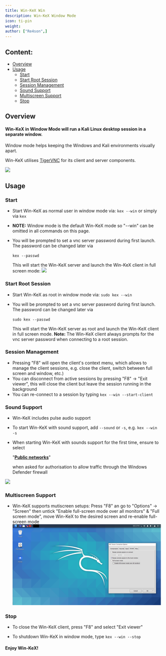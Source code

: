```yaml
---
title: Win-KeX Win
description: Win-KeX Window Mode
icon: ti-pin
weight:
author: ["Re4son",]
---
```


## Content:

- [Overview](#overview)
- [Usage](#Usage)
  - [Start](#start)
  - [Start Root Session](#start-root-session)
  - [Session Management](#session-management)
  - [Sound Support](#sound-support)
  - [Multiscreen Support](#multiscreen-support)
  - [Stop](#stop)

## Overview

#### Win-KeX in Window Mode will run a Kali Linux desktop session in a separate window.

Window mode helps keeping the Windows and Kali environments visually apart.

Win-KeX utilises [TigerVNC](https://tigervnc.org/) for its client and server components.

![](win-kex-full.png)

## Usage

### Start

- Start Win-KeX as normal user in window mode via:
`kex --win`
or simply via
  `kex`

- **NOTE:** Window mode is the default Win-KeX mode so "--win" can be omitted in all commands on this page.

- You will be prompted to set a vnc server password during first launch. The password can be changed later via

  `kex --passwd`

  This will start the Win-KeX server and launch the Win-KeX client in full screen mode:
![](win-kex.png)
### Start Root Session

- Start Win-KeX as root in window mode via:
  `sudo kex --win`

- You will be prompted to set a vnc server password during first launch. The password can be changed later via

  `sudo kex --passwd`

  This will start the Win-KeX server as root and launch the Win-KeX client in full screen mode.
  **Note:** The Win-KeX client always prompts for the vnc server password when connecting to a root session.

### Session Management

- Pressing "F8" will open the client's context menu, which allows to manage the client sessions, e.g. close the client, switch between full screen and window, etc.)
- You can disconnect from active sessions by pressing "F8" -> "Exit viewer", this will close the client but leave the session running in the background
- You can re-connect to a session by typing
  `kex --win --start-client`

### Sound Support

- Win-KeX includes pulse audio support

- To start Win-KeX with sound support, add `--sound` or `-s`, e.g.
  `kex --win -s`

- When starting Win-KeX with sounds support for the first time, ensure to select

  "**<u>Public networks</u>**"

  when asked for authorisation to allow traffic through the Windows Defender firewall

![](win-kex-pulseaudio_firewall.png)

### Multiscreen Support

- Win-KeX supports mutiscreen setups:
  Press "F8" an go to "Options" -> "Screen" then untick "Enable full-screen mode over all monitors" & "Full screen mode", move Win-KeX to the desired screen and re-enable full-screen mode
![](win-kex-multiscreen.png)

### Stop

- To close the Win-KeX client, press "F8" and select "Exit viewer"

- To shutdown Win-KeX in window mode, type
  `kex --win --stop`

#### Enjoy Win-KeX!
